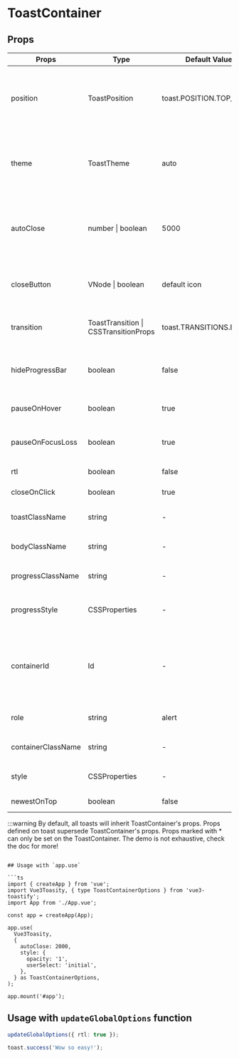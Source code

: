 # ToastContainer

## Props

| Props                | Type              | Default Value            | Description                                                                                  |
| -------------------- | ----------------- | ------------------------ | -------------------------------------------------------------------------------------------- |
| position             | ToastPosition     | toast.POSITION.TOP_RIGHT | One of top-right, top-center, top-left, bottom-right, bottom-center, bottom-left             |
| theme                | ToastTheme        | auto                     | One of auto, light, dark, colored, `auto` means automatically detects system theme colors    |
| autoClose            | number \| boolean | 5000                     | Delay in ms to close the toast. If set to false, the notification needs to be closed manually|
| closeButton          | VNode \| boolean  | default icon             | Replace the default close button or `false` to hide the button                               |
| transition           | ToastTransition   \| CSSTransitionProps      | toast.TRANSITIONS.Bounce    | A reference to a valid transition animation                    |
| hideProgressBar      | boolean           | false     | Display or not the progress bar below the toast(remaining time)                                             |
| pauseOnHover         | boolean           | true      | Keep the timer running or not on hover                                                                      |
| pauseOnFocusLoss     | boolean           | true      | Pause the timer when the window loses focus                                                                 |
| rtl                  | boolean           | false     | Support right to left content                                                                               |
| closeOnClick         | boolean           | true      | Dismiss toast on click                                                                                      |
| toastClassName       | string            | -         | Add optional classes to the toast                                                                           |
| bodyClassName        | string            | -         | Add optional classes to the toast body                                                                      |
| progressClassName    | string            | -         | Add optional classes to the progress bar                                                                    |
| progressStyle        | CSSProperties     | -         | Add optional inline style to the progress bar                                                               |
| containerId          | Id  | -           | Used to identify the ToastContainer when working with multiple container. Also used to set the id attribute             |
| role                 | string            | alert     | Define the ARIA role for the toasts                                                                         |
| containerClassName   | string            | -         | Add optional classes to the container                                                                       |
| style                | CSSProperties     | -         | Add optional inline style to the container                                                                  |
| newestOnTop          | boolean           | false     | Display newest toast on top                                                                                 |

:::warning
By default, all toasts will inherit ToastContainer's props. Props defined on toast supersede ToastContainer's props. Props marked with * can only be set on the ToastContainer. The demo is not exhaustive, check the doc for more!
```

## Usage with `app.use`

```ts
import { createApp } from 'vue';
import Vue3Toasity, { type ToastContainerOptions } from 'vue3-toastify';
import App from './App.vue';

const app = createApp(App);

app.use(
  Vue3Toasity,
  {
    autoClose: 2000,
    style: {
      opacity: '1',
      userSelect: 'initial',
    },
  } as ToastContainerOptions,
);

app.mount('#app');
```

## Usage with `updateGlobalOptions` function

```ts
updateGlobalOptions({ rtl: true });

toast.success('Wow so easy!');
```
